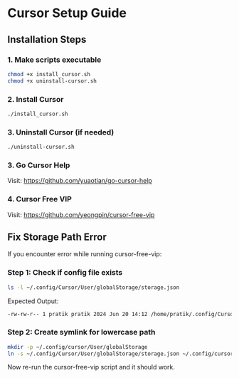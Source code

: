 # Cursor Setup Guide

## Installation Steps

### 1. Make scripts executable
```bash
chmod +x install_cursor.sh
chmod +x uninstall-cursor.sh
```

### 2. Install Cursor
```bash
./install_cursor.sh
```

### 3. Uninstall Cursor (if needed)
```bash
./uninstall-cursor.sh
```

### 3. Go Cursor Help
Visit: https://github.com/yuaotian/go-cursor-help

### 4. Cursor Free VIP
Visit: https://github.com/yeongpin/cursor-free-vip

## Fix Storage Path Error

If you encounter error while running cursor-free-vip:

### Step 1: Check if config file exists
```bash
ls -l ~/.config/Cursor/User/globalStorage/storage.json
```

Expected Output:
```bash
-rw-rw-r-- 1 pratik pratik 2024 Jun 20 14:12 /home/pratik/.config/Cursor/User/globalStorage/storage.json
```

### Step 2: Create symlink for lowercase path
```bash
mkdir -p ~/.config/cursor/User/globalStorage
ln -s ~/.config/Cursor/User/globalStorage/storage.json ~/.config/cursor/User/globalStorage/storage.json
```

Now re-run the cursor-free-vip script and it should work.